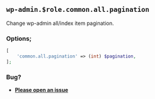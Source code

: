 ## `wp-admin.$role.common.all.pagination`

Change wp-admin all/index item pagination.

### Options;

```php
[
    'common.all.pagination' => (int) $pagination,
];
```

### Bug?

* **[Please open an issue](https://github.com/soberwp/intervention/issues/new?title=[wp-admin.common.all.pagination]&labels=bug&assignees=darrenjacoby)**

